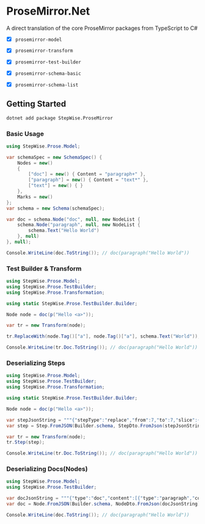 ProseMirror.Net
===============

A direct translation of the core ProseMirror packages from TypeScript to C#

- [x] `prosemirror-model`
- [x] `prosemirror-transform`
- [x] `prosemirror-test-builder`
- [x] `prosemirror-schema-basic`
- [x] `prosemirror-schema-list`


## Getting Started

```bash
dotnet add package StepWise.ProseMirror
```

### Basic Usage

```csharp
using StepWise.Prose.Model;

var schemaSpec = new SchemaSpec() {
	Nodes = new()
	{
		["doc"] = new() { Content = "paragraph+" },
		["paragraph"] = new() { Content = "text*" },
		["text"] = new() { }
	},
    Marks = new()
};
var schema = new Schema(schemaSpec);

var doc = schema.Node("doc", null, new NodeList {
	schema.Node("paragraph", null, new NodeList {
		schema.Text("Hello World")
	}, null)
}, null);

Console.WriteLine(doc.ToString()); // doc(paragraph("Hello World"))
```


### Test Builder & Transform

```csharp
using StepWise.Prose.Model;
using StepWise.Prose.TestBuilder;
using StepWise.Prose.Transformation;

using static StepWise.Prose.TestBuilder.Builder;

Node node = doc(p("Hello <a>"));

var tr = new Transform(node);

tr.ReplaceWith(node.Tag()["a"], node.Tag()["a"], schema.Text("World"));

Console.WriteLine(tr.Doc.ToString()); // doc(paragraph("Hello World"))
```

### Deserializing Steps

```csharp
using StepWise.Prose.Model;
using StepWise.Prose.TestBuilder;
using StepWise.Prose.Transformation;

using static StepWise.Prose.TestBuilder.Builder;

Node node = doc(p("Hello <a>"));

var stepJsonString = """{"stepType":"replace","from":7,"to":7,"slice":{"content":[{"type":"text","text":"World","marks":[]}]}}""";
var step = Step.FromJSON(Builder.schema, StepDto.FromJson(stepJsonString));

var tr = new Transform(node);
tr.Step(step);

Console.WriteLine(tr.Doc.ToString()); // doc(paragraph("Hello World"))
```

### Deserializing Docs(Nodes)
```csharp
using StepWise.Prose.Model;
using StepWise.Prose.TestBuilder;

var docJsonString = """{"type":"doc","content":[{"type":"paragraph","content":[{"type":"text","text":"Hello World","marks":[]}],"marks":[]}],"marks":[]}""";
var doc = Node.FromJSON(Builder.schema, NodeDto.FromJson(docJsonString));

Console.WriteLine(doc.ToString()); // doc(paragraph("Hello World"))
```